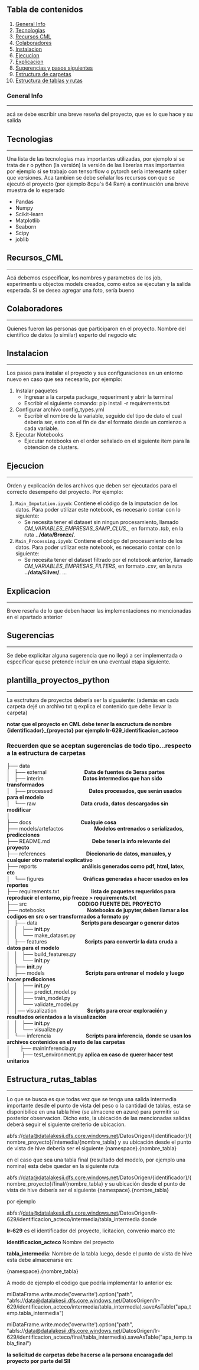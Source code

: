 ## Tabla de contenidos
1. [General Info](#general-info)
2. [Tecnologias](#Tecnologias)
3. [Recursos CML](#Recursos_CML)
4. [Colaboradores](#Colaboradores)
5. [Instalacion](#Instalacion)
6. [Ejecucion](#Ejecucion)
7. [Explicacion](#Explicacion)
8. [Sugerencias y pasos siguientes](#Sugerencias)
9. [Estructura de carpetas](#plantilla_proyectos_python)
10. [Estructura de tablas y rutas](#Estructura_rutas_tablas)
### General Info
***
acá se debe escribir una breve reseña del proyecto, que es lo que hace y su salida

## Tecnologias
***
Una lista de las tecnologias mas importantes utilizadas, por ejemplo si se trata de r o python (la versión)
la versión de las librerías mas importantes por ejemplo si se trabajo con tensorflow o pytorch sería interesante saber que versiones. Aca tambien se debe señalar los recursos con que se ejecutó el proyecto (por ejemplo 8cpu's 64 Ram) a continuación una breve muestra de lo esperado
- Pandas
- Numpy
- Scikit-learn
- Matplotlib
- Seaborn
- Scipy
- joblib
## Recursos_CML
***
Acá debemos especificar, los nombres y parametros de los job, experiments u objectos models creados, como estos se ejecutan y la salida esperada. Si se desea agregar una foto, sería bueno 

## Colaboradores
***
Quienes fueron las personas que participaron en el proyecto. Nombre del cientifico de datos (o similar) experto del negocio etc

## Instalacion
***
Los pasos para instalar el proyecto y sus configuraciones en un entorno nuevo en caso que sea necesario, por ejemplo:
1. Instalar paquetes
    - Ingresar a la carpeta package_requeriment y abrir la terminal 
    - Escribir el siguiente comando: pip install -r requirements.txt
2. Configurar archivo config_types.yml
    - Escribir el nombre de la variable, seguido del tipo de dato el cual debería ser, esto con el fin de dar el formato desde un comienzo a cada variable.
3. Ejecutar Notebooks
    - Ejecutar notebooks en el order señalado en el siguiente item para la obtencion de clusters.

## Ejecucion
***
Orden y explicación de los archivos que deben ser ejecutados para el correcto desempeño del proyecto. Por ejemplo:
1. `Main_Imputation.ipynb`: Contiene el código de la imputacion de los datos. Para poder utilizar este notebook, es necesario contar con lo siguiente:
    - Se necesita tener el dataset sin ningun procesamiento, llamado *CM_VARIABLES_EMPRESAS_SAMP_CLUS_*, en formato *.tab*, en la ruta **../data/Bronze/**.
2. `Main_Processing.ipynb`: Contiene el código del procesamiento de los datos. Para poder utilizar este notebook, es necesario contar con lo siguiente:
    - Se necesita tener el dataset filtrado por el notebook anterior, llamado *CM_VARIABLES_EMPRESAS_FILTERS*, en formato *.csv*, en la ruta **../data/Silver/**.
...

## Explicacion
***
Breve reseña de lo que deben hacer las implementaciones no mencionadas en el apartado anterior


## Sugerencias
***
Se debe explicitar alguna sugerencia que no llegó a ser implementada o especificar quese pretende incluir en una eventual etapa siguiente.

## plantilla_proyectos_python
***
La esctrutura de proyectos debería ser la siguuiente:
(además en cada carpeta dejé un archivo txt q explica el contenido que debe llevar la carpeta)

**notar que el proyecto en CML debe tener la escructura de nombre {identificador}_{proyecto} por ejemplo lr-629_identificacion_acteco**

### Recuerden que se aceptan sugerencias de todo tipo...respecto a la estructura de carpetas

├── data  
│   ├── external                          __Data de fuentes de 3eras partes__  
│   ├── interim                           __Datos intermedios que han sido transformados__  
│   ├── processed                         __Datos procesados, que serán usados para el modelo__  
│   └── raw                               __Data cruda, datos descargados sin modificar__  
│     
├── docs                                  __Cualquie cosa__  
├── models/artefactos                     __Modelos entrenados o serializados, predicciones__  
├── README.md                             __Debe tener la info relevante del proyecto__      
├── references                            __Diccionario de datos, manuales, y cualquier otro material explicativo__  
├── reports                               __análisis generados como pdf, html, latex, etc__  
│   └── figures                           __Gráficas generadas a hacer usados en los reportes__  
├── requirements.txt                      __lista de paquetes requeridos para reproducir el entorno, pip freeze > requirements.txt__  
├── src                                   __CODIGO FUENTE DEL PROYECTO__  
├── notebooks                             __Notebooks de jupyter,deben llamar a los codigos en src o ser transformados a formato py__    
│   ├── data                              __Scripts para descargar o generar datos__    
│   │   ├── __init__.py   
│   │   └── make_dataset.py    
│   ├── features                          __Scripts para convertir la data cruda a datos para el modelo__   
│   │   ├── build_features.py   
│   │   └── __init__.py   
│   ├── __init__.py  
│   ├── models                            __Scripts para entrenar el modelo y luego hacer predicciones__   
│   │   ├── __init__.py   
│   │   ├── predict_model.py   
│   │   ├── train_model.py   
│   │   └── validate_model.py  
│   │── visualization                     __Scripts para crear exploración y resultados orientados a la visualización__   
│   │   ├── __init__.py   
│   │   └── visualize.py  
│   └── inferencia                        __Scripts para inferencia, donde se usan los archivos contenidos en el resto de las carpetas__    
│       ├── mainInferencia.py            
│       
├── test_environment.py                 __aplica en caso de querer hacer test unitarios__


## Estructura_rutas_tablas
***

Lo que se busca es que todas vez que se tenga una salida intermedia importante desde el punto de vista del peso o la cantidad de tablas, esta se disponibilice en una tabla hive (se almacene en azure) para permitir su posterior observacion. Dicho esto, la ubicación de las mencionadas salidas deberá seguir el siguiente creiterio de ubicacion.

abfs://data@datalakesii.dfs.core.windows.net/DatosOrigen/{identificador}/{nombre_proyecto}/intemedia/{nombre_tabla}
y su ubicación desde el punto de vista de hive debería ser el siguiente
{namespace}.{nombre_tabla}

en el caso que sea una tabla final (resultado del modelo, por ejemplo una nomina) esta debe quedar en la siguiente ruta

abfs://data@datalakesii.dfs.core.windows.net/DatosOrigen/{identificador}/{nombre_proyecto}/final/{nombre_tabla}
y su ubicación desde el punto de vista de hive debería ser el siguiente
{namespace}.{nombre_tabla}

por ejemplo

abfs://data@datalakesii.dfs.core.windows.net/DatosOrigen/lr-629/identificacion_acteco/intermedia/tabla_intermedia
donde 

**lr-629** es el identificador del proyecto, licitacion, convenio marco etc

**identificacion_acteco** Nombre del proyecto

**tabla_intermedia**: Nombre de la tabla
luego, desde el punto de vista de hive esta debe almacenarse en:

{namespace}.{nombre_tabla}

A modo de ejemplo el código que podría implementar lo anterior es:

miDataFrame.write.mode('overwrite').option("path", "abfs://data@datalakesii.dfs.core.windows.net/DatosOrigen/lr-629/identificacion_acteco/intermedia/tabla_intermedia).saveAsTable("apa_temp.tabla_intermedia")

miDataFrame.write.mode('overwrite').option("path", "abfs://data@datalakesii.dfs.core.windows.net/DatosOrigen/lr-629/identificacion_acteco/final/tabla_intermedia).saveAsTable("apa_temp.tabla_final")

**la solicitud de carpetas debe hacerse a la persona encaragada del proyecto por parte del SII**




